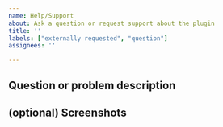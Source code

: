 ```yaml
---
name: Help/Support
about: Ask a question or request support about the plugin
title: ''
labels: ["externally requested", "question"]
assignees: ''

---
```


## Question or problem description
<!-- Describe what raises your doubts or what you need a help with. -->

## (optional) Screenshots
<!-- If applicable, add screenshots (or screen recordings, see [Peek](https://github.com/phw/peek#peek---an-animated-gif-recorder) on Linux)
to help explain your problem. -->
